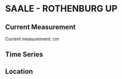 # SAALE - ROTHENBURG UP

## Current Measurement

Current measurement: <Value topic="rivers/pegel-online/SAALE/ROTHENBURG_UP/measurementValue"/> cm

## Time Series

<TimeSeries topic="rivers/pegel-online/SAALE/ROTHENBURG_UP/measurementValue" period="week" />

## Location

<WorldMap>
  <Marker lat="51.655297110033054" lon="11.75127552283289" labelTopic="rivers/pegel-online/SAALE/ROTHENBURG_UP" />
</WorldMap>
